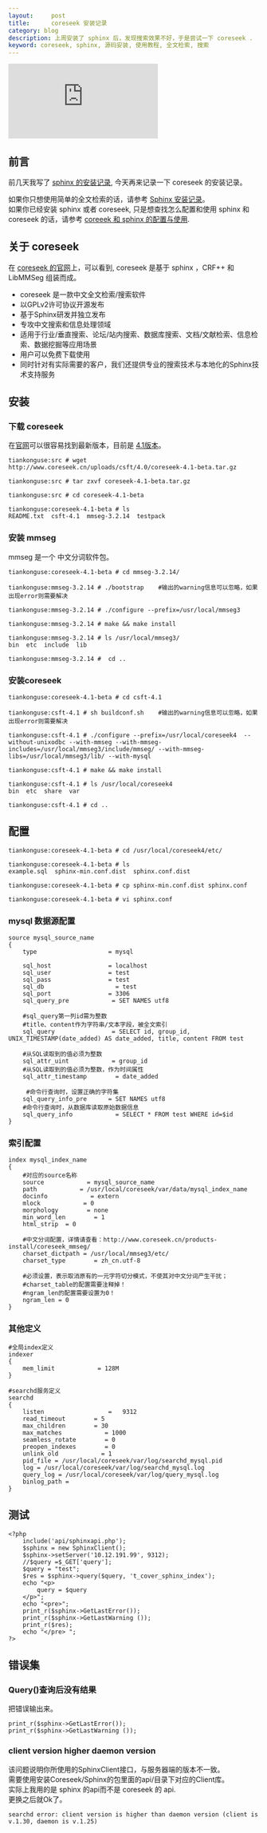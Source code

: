 ```yaml
---
layout:     post
title:      coreseek 安装记录
category: blog
description: 上周安装了 sphinx 后，发现搜索效果不好，于是尝试一下 coreseek .
keyword: coreseek, sphinx, 源码安装, 使用教程, 全文检索, 搜索
---
```


![coreseek 封面][cover-image]

## 前言

前几天我写了 [sphinx 的安装记录][sphinx-learn], 今天再来记录一下 coreseek 的安装记录。

如果你只想使用简单的全文检索的话，请参考 [Sphinx 安装记录][sphinx-learn]。  
如果你已经安装 sphinx 或者 coreseek, 只是想查找怎么配置和使用 sphinx 和 coreseek 的话，请参考 [coreeek 和 sphinx 的配置与使用][sphinx-use].  



## 关于 coreseek

在 [coreseek 的官网][coreseek]上，可以看到, coreseek 是基于 sphinx ，CRF++ 和 LibMMSeg 组装而成。

* coreseek 是一款中文全文检索/搜索软件
* 以GPLv2许可协议开源发布
* 基于Sphinx研发并独立发布
* 专攻中文搜索和信息处理领域
* 适用于行业/垂直搜索、论坛/站内搜索、数据库搜索、文档/文献检索、信息检索、数据挖掘等应用场景
* 用户可以免费下载使用
* 同时针对有实际需要的客户，我们还提供专业的搜索技术与本地化的Sphinx技术支持服务


## 安装

### 下载 coreseek

在[官网][coreseek]可以很容易找到最新版本，目前是 [4.1版本][coreseek-source-4-1]。

```
tiankonguse:src # wget http://www.coreseek.cn/uploads/csft/4.0/coreseek-4.1-beta.tar.gz

tiankonguse:src # tar zxvf coreseek-4.1-beta.tar.gz

tiankonguse:src # cd coreseek-4.1-beta

tiankonguse:coreseek-4.1-beta # ls
README.txt  csft-4.1  mmseg-3.2.14  testpack

```

### 安装 mmseg

mmseg 是一个 中文分词软件包。

```
tiankonguse:coreseek-4.1-beta # cd mmseg-3.2.14/

tiankonguse:mmseg-3.2.14 # ./bootstrap    #输出的warning信息可以忽略，如果出现error则需要解决

tiankonguse:mmseg-3.2.14 # ./configure --prefix=/usr/local/mmseg3

tiankonguse:mmseg-3.2.14 # make && make install

tiankonguse:mmseg-3.2.14 # ls /usr/local/mmseg3/
bin  etc  include  lib

tiankonguse:mmseg-3.2.14 #  cd ..
```

###  安装coreseek

```
tiankonguse:coreseek-4.1-beta # cd csft-4.1

tiankonguse:csft-4.1 # sh buildconf.sh    #输出的warning信息可以忽略，如果出现error则需要解决

tiankonguse:csft-4.1 # ./configure --prefix=/usr/local/coreseek4  --without-unixodbc --with-mmseg --with-mmseg-includes=/usr/local/mmseg3/include/mmseg/ --with-mmseg-libs=/usr/local/mmseg3/lib/ --with-mysql 

tiankonguse:csft-4.1 # make && make install

tiankonguse:csft-4.1 # ls /usr/local/coreseek4
bin  etc  share  var

tiankonguse:csft-4.1 # cd ..
```

##  配置


```
tiankonguse:coreseek-4.1-beta # cd /usr/local/coreseek4/etc/

tiankonguse:coreseek-4.1-beta # ls
example.sql  sphinx-min.conf.dist  sphinx.conf.dist

tiankonguse:coreseek-4.1-beta # cp sphinx-min.conf.dist sphinx.conf

tiankonguse:coreseek-4.1-beta # vi sphinx.conf
```


### mysql 数据源配置

```
source mysql_source_name
{
    type                    = mysql

    sql_host                = localhost
    sql_user                = test
    sql_pass                = test
    sql_db                    = test
    sql_port                = 3306
    sql_query_pre            = SET NAMES utf8

    #sql_query第一列id需为整数
    #title、content作为字符串/文本字段，被全文索引
    sql_query                = SELECT id, group_id, UNIX_TIMESTAMP(date_added) AS date_added, title, content FROM test
    
    #从SQL读取到的值必须为整数
    sql_attr_uint            = group_id    
    #从SQL读取到的值必须为整数，作为时间属性
    sql_attr_timestamp        = date_added 

     #命令行查询时，设置正确的字符集
    sql_query_info_pre      = SET NAMES utf8                                       
    #命令行查询时，从数据库读取原始数据信息
    sql_query_info            = SELECT * FROM test WHERE id=$id 
}
```

### 索引配置

```
index mysql_index_name
{
    #对应的source名称
    source            = mysql_source_name             
    path            = /usr/local/coreseek/var/data/mysql_index_name 
    docinfo            = extern
    mlock            = 0
    morphology        = none
    min_word_len        = 1
    html_strip  = 0

    #中文分词配置，详情请查看：http://www.coreseek.cn/products-install/coreseek_mmseg/
    charset_dictpath = /usr/local/mmseg3/etc/ 
    charset_type        = zh_cn.utf-8
    
    #必须设置，表示取消原有的一元字符切分模式，不使其对中文分词产生干扰；
    #charset_table的配置需要注释掉！
    #ngram_len的配置需要设置为0！
    ngram_len = 0
}
```

### 其他定义

```
#全局index定义
indexer
{
    mem_limit            = 128M
}

#searchd服务定义
searchd
{
    listen                  =   9312
    read_timeout        = 5
    max_children        = 30
    max_matches            = 1000
    seamless_rotate        = 0
    preopen_indexes        = 0
    unlink_old            = 1
    pid_file = /usr/local/coreseek/var/log/searchd_mysql.pid  
    log = /usr/local/coreseek/var/log/searchd_mysql.log        
    query_log = /usr/local/coreseek/var/log/query_mysql.log 
    binlog_path =
}
```

## 测试

```
<?php  
    include('api/sphinxapi.php'); 
    $sphinx = new SphinxClient(); 
    $sphinx->setServer('10.12.191.99', 9312); 
    //$query =$_GET['query'];
    $query = "test"; 
    $res = $sphinx->query($query, 't_cover_sphinx_index');
    echo "<p>
        query = $query
    </p>";
    echo "<pre>";  
    print_r($sphinx->GetLastError());
    print_r($sphinx->GetLastWarning ());
    print_r($res); 
    echo "</pre> ";
?>
```

## 错误集

###  Query()查询后没有结果

把错误输出来。

```
print_r($sphinx->GetLastError());
print_r($sphinx->GetLastWarning ());
```

### client version higher daemon version

该问题说明你所使用的SphinxClient接口，与服务器端的版本不一致。  
需要使用安装Coreseek/Sphinx的包里面的api/目录下对应的Client库。  
实际上我用的是 sphinx 的api而不是 coreseek 的 api.  
更换之后就Ok了。

```
searchd error: client version is higher than daemon version (client is v.1.30, daemon is v.1.25)
```


[coreseek-install-log]: http://github.tiankonguse.com/blog/2014/11/03/coreseek-install-log/
[sphinx-use]: http://github.tiankonguse.com/blog/2014/11/06/sphinx-config-and-use/
[coreseek-source-4-1]: http://www.coreseek.cn/uploads/csft/4.0/coreseek-4.1-beta.tar.gz
[sphinx-learn]: http://github.tiankonguse.com/blog/2014/10/30/sphinx-learn/
[coreseek]: http://www.coreseek.com/
[cover-image]: http://tiankonguse.com/lab/cloudLink/baidupan.php?url=/1915453531/3637290315.gif
